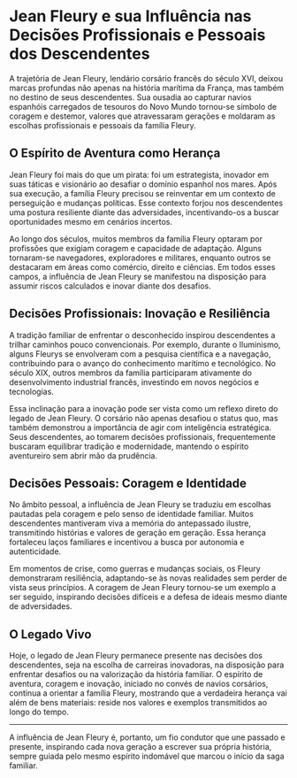 # Jean Fleury e sua Influência nas Decisões Profissionais e Pessoais dos Descendentes

A trajetória de Jean Fleury, lendário corsário francês do século XVI, deixou marcas profundas não apenas na história marítima da França, mas também no destino de seus descendentes. Sua ousadia ao capturar navios espanhóis carregados de tesouros do Novo Mundo tornou-se símbolo de coragem e destemor, valores que atravessaram gerações e moldaram as escolhas profissionais e pessoais da família Fleury.

## O Espírito de Aventura como Herança

Jean Fleury foi mais do que um pirata: foi um estrategista, inovador em suas táticas e visionário ao desafiar o domínio espanhol nos mares. Após sua execução, a família Fleury precisou se reinventar em um contexto de perseguição e mudanças políticas. Esse contexto forjou nos descendentes uma postura resiliente diante das adversidades, incentivando-os a buscar oportunidades mesmo em cenários incertos.

Ao longo dos séculos, muitos membros da família Fleury optaram por profissões que exigiam coragem e capacidade de adaptação. Alguns tornaram-se navegadores, exploradores e militares, enquanto outros se destacaram em áreas como comércio, direito e ciências. Em todos esses campos, a influência de Jean Fleury se manifestou na disposição para assumir riscos calculados e inovar diante dos desafios.

## Decisões Profissionais: Inovação e Resiliência

A tradição familiar de enfrentar o desconhecido inspirou descendentes a trilhar caminhos pouco convencionais. Por exemplo, durante o Iluminismo, alguns Fleurys se envolveram com a pesquisa científica e a navegação, contribuindo para o avanço do conhecimento marítimo e tecnológico. No século XIX, outros membros da família participaram ativamente do desenvolvimento industrial francês, investindo em novos negócios e tecnologias.

Essa inclinação para a inovação pode ser vista como um reflexo direto do legado de Jean Fleury. O corsário não apenas desafiou o status quo, mas também demonstrou a importância de agir com inteligência estratégica. Seus descendentes, ao tomarem decisões profissionais, frequentemente buscaram equilibrar tradição e modernidade, mantendo o espírito aventureiro sem abrir mão da prudência.

## Decisões Pessoais: Coragem e Identidade

No âmbito pessoal, a influência de Jean Fleury se traduziu em escolhas pautadas pela coragem e pelo senso de identidade familiar. Muitos descendentes mantiveram viva a memória do antepassado ilustre, transmitindo histórias e valores de geração em geração. Essa herança fortaleceu laços familiares e incentivou a busca por autonomia e autenticidade.

Em momentos de crise, como guerras e mudanças sociais, os Fleury demonstraram resiliência, adaptando-se às novas realidades sem perder de vista seus princípios. A coragem de Jean Fleury tornou-se um exemplo a ser seguido, inspirando decisões difíceis e a defesa de ideais mesmo diante de adversidades.

## O Legado Vivo

Hoje, o legado de Jean Fleury permanece presente nas decisões dos descendentes, seja na escolha de carreiras inovadoras, na disposição para enfrentar desafios ou na valorização da história familiar. O espírito de aventura, coragem e inovação, iniciado no convés de navios corsários, continua a orientar a família Fleury, mostrando que a verdadeira herança vai além de bens materiais: reside nos valores e exemplos transmitidos ao longo do tempo.

---

A influência de Jean Fleury é, portanto, um fio condutor que une passado e presente, inspirando cada nova geração a escrever sua própria história, sempre guiada pelo mesmo espírito indomável que marcou o início da saga familiar.